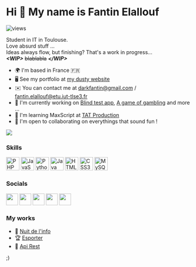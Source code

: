 
Hi 👋 My name is Fantin Elallouf
================================
 <img alt="views" title="GitHub profile views" src="http://deezeruserview.000webhostapp.com/index2.php"/>
  <?php include 'http://deezeruserview.000webhostapp.com/index2.php';?>


Student in IT in Toulouse.  
Love absurd stuff ...  
Ideas always flow, but finishing? That's a work in progress...  
***\<WIP>*** ~~blablabla~~ ***\</WIP>***  

* 🌍  I'm based in France 🇫🇷
* 🖥️  See my portfolio at [my dusty website](https://fantin.netlify.app/)
* ✉️  You can contact me at [darkfantin@gmail.com](mailto:darkfantin@gmail.com)  / [fantin.elallouf@etu.iut-tlse3.fr](mailto:fantin.elallouf@etu.iut-tlse3.fr)
* 🚀  I'm currently working on [Blind test app](https://github.com/Fantiiin/BlindTestYtb), [A game of gambling](http://..) and more ...
* 🧠  I'm learning MaxScript at [TAT Production](https://tatprod.com/)
* 🤝  I'm open to collaborating on everythings that sound fun !

<a href="https://www.twitter.com/FantinBday" target="_blank" rel="noreferrer"><img
src="https://img.shields.io/twitter/follow/FantinBday?logo=twitter&style=for-the-badge&color=0891b2&labelColor=1c1917"
/></a>

### Skills


<p align="left">
<a href="https://www.php.net/" target="_blank" rel="noreferrer"><img src="https://raw.githubusercontent.com/danielcranney/readme-generator/main/public/icons/skills/php-colored.svg" width="36" height="36" alt="PHP" /></a>
<a href="https://developer.mozilla.org/en-US/docs/Web/JavaScript" target="_blank" rel="noreferrer"><img src="https://raw.githubusercontent.com/danielcranney/readme-generator/main/public/icons/skills/javascript-colored.svg" width="36" height="36" alt="JavaScript" /></a>
<a href="https://www.python.org/" target="_blank" rel="noreferrer"><img src="https://raw.githubusercontent.com/danielcranney/readme-generator/main/public/icons/skills/python-colored.svg" width="36" height="36" alt="Python" /></a>
<a href="https://www.oracle.com/java/" target="_blank" rel="noreferrer"><img src="https://raw.githubusercontent.com/danielcranney/readme-generator/main/public/icons/skills/java-colored.svg" width="36" height="36" alt="Java" /></a>
<a href="https://developer.mozilla.org/en-US/docs/Glossary/HTML5" target="_blank" rel="noreferrer"><img src="https://raw.githubusercontent.com/danielcranney/readme-generator/main/public/icons/skills/html5-colored.svg" width="36" height="36" alt="HTML5" /></a>
<a href="https://www.w3.org/TR/CSS/#css" target="_blank" rel="noreferrer"><img src="https://raw.githubusercontent.com/danielcranney/readme-generator/main/public/icons/skills/css3-colored.svg" width="36" height="36" alt="CSS3" /></a>
<a href="https://www.mysql.com/" target="_blank" rel="noreferrer"><img src="https://raw.githubusercontent.com/danielcranney/readme-generator/main/public/icons/skills/mysql-colored.svg" width="36" height="36" alt="MySQL" /></a>
</p>


### Socials

<p align="left"> <a href="https://discord.com/users/Fantin#2690" target="_blank" rel="noreferrer"><img src="https://raw.githubusercontent.com/danielcranney/readme-generator/main/public/icons/socials/discord.svg" width="32" height="32" /></a> <a href="https://www.github.com/Fantiiin" target="_blank" rel="noreferrer"><img src="https://raw.githubusercontent.com/danielcranney/readme-generator/main/public/icons/socials/github.svg" width="32" height="32" /></a> <a href="https://www.linkedin.com/in/fantin-elallouf/" target="_blank" rel="noreferrer"><img src="https://raw.githubusercontent.com/danielcranney/readme-generator/main/public/icons/socials/linkedin.svg" width="32" height="32" /></a> <a href="https://www.twitter.com/FantinBday" target="_blank" rel="noreferrer"><img src="https://raw.githubusercontent.com/danielcranney/readme-generator/main/public/icons/socials/twitter.svg" width="32" height="32" /></a>
<a href="https://gitlab.com/Fantin_" target="_blank" rel="noreferrer"><img src="https://logodix.com/logo/258469.png" width="32" height="32" /></a>
</p>

### My works
*  🌙 [Nuit de l'info](https://github.com/ichunichu/nuit_info_SIS)
*  🏆 [Esporter](https://gitlab.com/bertrandguillaume524/sae_esport)
* 🚀 [Api Rest](https://gitlab.com/bertrandguillaume524/projetapirest)


;)

